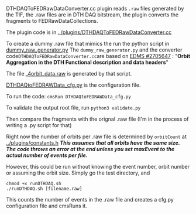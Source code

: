 DTHDAQToFEDRawDataConverter.cc plugin reads `.raw` files generated by the TIF, the .raw files are in DTH DAQ bitstream, the plugin converts the fragments to FEDRawDataCollections.

The plugin code is in [../plugins/DTHDAQToFEDRawDataConverter.cc](https://github.com/P2-Tracker-BES-SW/cmssw/blob/A-A-Abdelhamid/EventFilter/Phase2TrackerRawToDigi/plugins/DTHDAQToFEDRawDataConverter.cc)

To create a dummy .raw file that mimics the run the python script in [dummy_raw_generator.py](https://github.com/P2-Tracker-BES-SW/cmssw/blob/A-A-Abdelhamid/EventFilter/Phase2TrackerRawToDigi/test/dummy_raw_generator.py)
The `dummy_raw_generator.py` and the converter code` DTHDAQToFEDRawDataConverter.cc `are based on [EDMS #2705647](https://edms.cern.ch/ui/file/2705647/3/note_cms_phase2_orbitaggregation.pdf) : "**Orbit Aggregation in the DTH Functional description and data headers**"

The file [_4orbit_data.raw](https://github.com/P2-Tracker-BES-SW/cmssw/blob/A-A-Abdelhamid/EventFilter/Phase2TrackerRawToDigi/test/_4orbit_data.raw) is generated by that script.

[DTHDAQtoFEDRAWData_cfg.py](https://github.com/P2-Tracker-BES-SW/cmssw/blob/A-A-Abdelhamid/EventFilter/Phase2TrackerRawToDigi/test/DTHDAQtoFEDRAWData_cfg.py) is the configuration file. 

To run the code: `cmsRun DTHDAQtoFEDRAWData_cfg.py`

To validate the output root file, run `python3 validate.py`

Then compare the fragments with the orignal .raw file (I'm in the process of writing a .py script  for that)

Right now the number of orbits per .raw file is determined by `orbitCount` at  [../plugins/constants.h](https://github.com/P2-Tracker-BES-SW/cmssw/blob/36ae9f62795b73df91327b0c22b3868ce94a669f/EventFilter/Phase2TrackerRawToDigi/plugins/constants.h#L2)
_**This assumes that all orbits have the same size.**_
_**The code throws an error at the end unless you set maxEvent to the actual number of events per file.**_

However, this could be run without knowing the event number, orbit number or assuming the orbit size. Simply go the test directory, and
```
chmod +x runDTHDAQ.sh 
./runDTHDAQ.sh [filename.raw]
```

This counts the number of events in the .raw file and creates a cfg.py configuration file and cmsRuns it.

